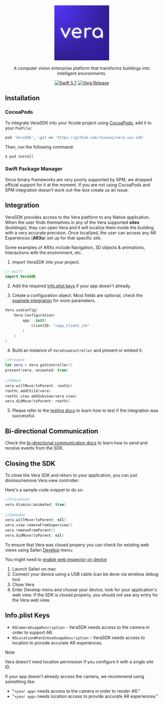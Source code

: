 <p align="center">
    <img alt="Vera: A computer vision enterprise platform that transforms buildings into intelligent environments" src="./Vera.png">
</p>
<p align="center">
A computer vision enterprise platform that transforms buildings into intelligent environments.
</p>

<p align="center">
    <a href="https://developer.apple.com/swift/"><img alt="Swift 5.7" src="https://img.shields.io/badge/swift-5.7-orange.svg?style=flat"></a>
    <a href="https://github.com/resonai/vera-ios-sdk/releases"><img alt="Vera Release" src="https://img.shields.io/github/v/release/resonai/vera-ios-sdk"></a>
</p>

## Installation

### CocoaPods

To integrate VeraSDK into your Xcode project using [CocoaPods](https://cocoapods.org), add it to your `Podfile`:

```ruby
pod 'VeraSDK', :git => 'https://github.com/resonai/vera-ios-sdk'
```

Then, run the following command:

```bash
$ pod install
```

### Swift Package Manager

Since binary frameworks are very poorly supported by SPM, we dropped official support for it at the moment. If you are not using CocoaPods and SPM integration doesn't work out-the-box create us an issue.

## Integration

VeraSDK provides access to the Vera platform to any Native application. When the user finds themselves in any of the Vera supported **sites** (buildings), they can open Vera and it will localize them inside the building with a very accurate precision. Once localized, the user can access any AR Experiences (**ARXs**) set up for that specific site. 

Some examples of ARXs include Navigation, 3D objects & animations, Interactions with the environment, etc.

1. Import VeraSDK into your project.

```swift
// Swift
import VeraSDK
```

2. Add the required [Info.plist keys](#infoplist-keys) if your app doesn't already.

3. Create a configuration object. Most fields are optional, check the [example integration](https://github.com/resonai/vera-ios-sdk/blob/main/Example/VeraSDKExample-CP/ViewController.swift) for more parameters.

```swift
Vera.useConfig(
    Vera.Configuration(
        app: .init(
            clientID: "<app_client_id>"
        )
    )
)
```

4. Build an instance of `VeraViewController` and present or embed it.

```swift
//Present
let vera = Vera.getController()
present(vera, animated: true)

//Embed
vera.willMove(toParent: rootVc)
rootVc.addChild(vera)
rootVc.view.addSubview(vera.view)
vera.didMove(toParent: rootVc)
```

5. Please refer to the [testing docs](./docs/testing.md) to learn how to test if the integration was successful.

## Bi-directional Communication

Check the [bi-directional communication docs](./docs/bidirectional-communication.md) to learn how to send and receive events from the SDK.

## Closing the SDK

To close the Vera SDK and return to your application, you can just dismiss/remove Vera view controller:

Here's a sample code snippet to do so:
```swift
//Presented
vera.dismiss(animated: true)

//Embeded
vera.willMove(toParent: nil)
vera.view.removeFromSuperview()
vera.removeFromParent()
vera.didMove(toParent: nil)
```

To ensure that Vera was closed propery you can check for existing web views using Safari [Develop](https://support.apple.com/en-md/guide/safari/sfri20948/mac) menu:

You might need to [enable web inspector on device](https://developer.apple.com/documentation/safari-developer-tools/inspecting-ios)

1. Launch Safari on mac
2. Connect your device using a USB cable (can be done via wireless debug too)
3. Close Vera
4. Enter Develop menu and choose your device, look for your application's web view. If the SDK is closed properly, you should not see any entry for the Vera web view.

## Info.plist Keys

* `NSCameraUsageDescription` - VeraSDK needs access to the camera in order to support AR.
* `NSLocationWhenInUseUsageDescription` - VeraSDK needs access to location to provide accurate AR experiences.

> [!NOTE]  
> Vera doesn't need location permission if you configure it with a single site ID.

If your app doesn't already access the camera, we recommend using something like:

* "`<your app>` needs access to the camera in order to render AR."
* "`<your app>` needs location access to provide accurate AR experiences."

[spm]: https://github.com/apple/swift-package-manager
[xcode-spm]: https://help.apple.com/xcode/mac/current/#/devb83d64851
